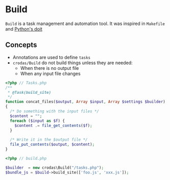# Build

`Build` is a task management and automation tool. It was inspired in `Makefile` and [Python's doit](http://pydoit.org/index.html)

Concepts
--------
* Annotations are used to define `tasks`
* `crodas/Build` do not build things unless they are needed:
  * When there is no output file
  * When any input file changes

```php
<?php // Tasks.php
/** 
 * @Task(build_site) 
 */
function concat_files($output, Array $input, Array $settings $builder)
{
  /* Do something with the input files */
  $content = "";
  foreach ($input as $f) {
    $content .= file_get_contents($f);
  }
  
  /* Write it in the $output file */
  file_put_contents($output, $content);
}
```

```php
<?php // build.php

$builder  = new crodas\Build("/tasks.php");
$bundle_js = $build->build_site(['foo.js', 'xxx.js']);
```
